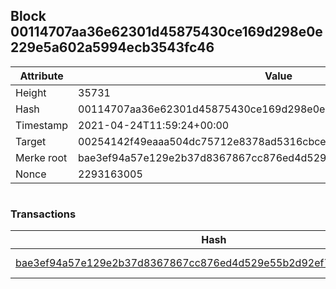 ## Block 00114707aa36e62301d45875430ce169d298e0e229e5a602a5994ecb3543fc46

Attribute | Value
--- | ---
Height | 35731
Hash | 00114707aa36e62301d45875430ce169d298e0e229e5a602a5994ecb3543fc46
Timestamp | 2021-04-24T11:59:24+00:00
Target | 00254142f49eaaa504dc75712e8378ad5316cbcead634704b3734b6271167cc4
Merke root | bae3ef94a57e129e2b37d8367867cc876ed4d529e55b2d92ef79be5e81e33429
Nonce | 2293163005

```

```

### Transactions

Hash | Amount
--- | ---
[bae3ef94a57e129e2b37d8367867cc876ed4d529e55b2d92ef79be5e81e33429](bae3ef94a57e129e2b37d8367867cc876ed4d529e55b2d92ef79be5e81e33429.md) | 10.00000000 SKEPTI 
